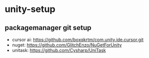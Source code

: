 # unity-setup

## packagemanager git setup
- cursor ai: https://github.com/boxqkrtm/com.unity.ide.cursor.git
- nuget: https://github.com/GlitchEnzo/NuGetForUnity
- unitask: https://github.com/Cysharp/UniTask
